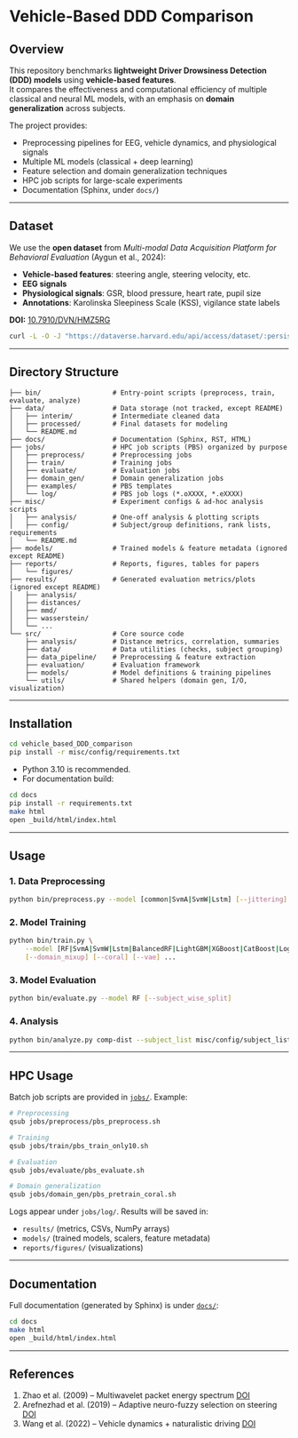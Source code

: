 # Vehicle-Based DDD Comparison

## Overview
This repository benchmarks **lightweight Driver Drowsiness Detection (DDD) models** using **vehicle-based features**.  
It compares the effectiveness and computational efficiency of multiple classical and neural ML models, with an emphasis on **domain generalization** across subjects.

The project provides:
- Preprocessing pipelines for EEG, vehicle dynamics, and physiological signals  
- Multiple ML models (classical + deep learning)  
- Feature selection and domain generalization techniques  
- HPC job scripts for large-scale experiments  
- Documentation (Sphinx, under `docs/`)  

---

## Dataset
We use the **open dataset** from *Multi-modal Data Acquisition Platform for Behavioral Evaluation* (Aygun et al., 2024):

- **Vehicle-based features**: steering angle, steering velocity, etc.  
- **EEG signals**  
- **Physiological signals**: GSR, blood pressure, heart rate, pupil size  
- **Annotations**: Karolinska Sleepiness Scale (KSS), vigilance state labels  

**DOI:** [10.7910/DVN/HMZ5RG](https://doi.org/10.7910/DVN/HMZ5RG)

```sh
curl -L -O -J "https://dataverse.harvard.edu/api/access/dataset/:persistentId/?persistentId=doi:10.7910/DVN/HMZ5RG"
```

---

## Directory Structure

```
├── bin/                  # Entry-point scripts (preprocess, train, evaluate, analyze)
├── data/                 # Data storage (not tracked, except README)
│   ├── interim/          # Intermediate cleaned data
│   ├── processed/        # Final datasets for modeling
│   └── README.md
├── docs/                 # Documentation (Sphinx, RST, HTML)
├── jobs/                 # HPC job scripts (PBS) organized by purpose
│   ├── preprocess/       # Preprocessing jobs
│   ├── train/            # Training jobs
│   ├── evaluate/         # Evaluation jobs
│   ├── domain_gen/       # Domain generalization jobs
│   ├── examples/         # PBS templates
│   └── log/              # PBS job logs (*.oXXXX, *.eXXXX)
├── misc/                 # Experiment configs & ad-hoc analysis scripts
│   ├── analysis/         # One-off analysis & plotting scripts
│   ├── config/           # Subject/group definitions, rank lists, requirements
│   └── README.md
├── models/               # Trained models & feature metadata (ignored except README)
├── reports/              # Reports, figures, tables for papers
│   └── figures/
├── results/              # Generated evaluation metrics/plots (ignored except README)
│   ├── analysis/
│   ├── distances/
│   ├── mmd/
│   ├── wasserstein/
│   └── ...
└── src/                  # Core source code
    ├── analysis/         # Distance metrics, correlation, summaries
    ├── data/             # Data utilities (checks, subject grouping)
    ├── data_pipeline/    # Preprocessing & feature extraction
    ├── evaluation/       # Evaluation framework
    ├── models/           # Model definitions & training pipelines
    └── utils/            # Shared helpers (domain gen, I/O, visualization)
```

---

## Installation

```bash
cd vehicle_based_DDD_comparison
pip install -r misc/config/requirements.txt
```

* Python 3.10 is recommended.
* For documentation build:

```bash
cd docs
pip install -r requirements.txt
make html
open _build/html/index.html
```

---

## Usage

### 1. Data Preprocessing

```bash
python bin/preprocess.py --model [common|SvmA|SvmW|Lstm] [--jittering]
```

### 2. Model Training

```bash
python bin/train.py \
    --model [RF|SvmA|SvmW|Lstm|BalancedRF|LightGBM|XGBoost|CatBoost|LogisticRegression|SVM|DecisionTree|AdaBoost|GradientBoosting|KNN|MLP] \
    [--domain_mixup] [--coral] [--vae] ...
```

### 3. Model Evaluation

```bash
python bin/evaluate.py --model RF [--subject_wise_split]
```

### 4. Analysis

```bash
python bin/analyze.py comp-dist --subject_list misc/config/subject_list.txt ...
```

---

## HPC Usage

Batch job scripts are provided in [`jobs/`](jobs/). Example:

```bash
# Preprocessing
qsub jobs/preprocess/pbs_preprocess.sh

# Training
qsub jobs/train/pbs_train_only10.sh

# Evaluation
qsub jobs/evaluate/pbs_evaluate.sh

# Domain generalization
qsub jobs/domain_gen/pbs_pretrain_coral.sh
```

Logs appear under `jobs/log/`.
Results will be saved in:

* `results/` (metrics, CSVs, NumPy arrays)
* `models/` (trained models, scalers, feature metadata)
* `reports/figures/` (visualizations)

---

## Documentation

Full documentation (generated by Sphinx) is under [`docs/`](docs/):

```bash
cd docs
make html
open _build/html/index.html
```

---

## References

1. Zhao et al. (2009) – Multiwavelet packet energy spectrum [DOI](http://dx.doi.org/10.1109/CISP.2009.5301253)
2. Arefnezhad et al. (2019) – Adaptive neuro-fuzzy selection on steering [DOI](https://doi.org/10.3390/s19040943)
3. Wang et al. (2022) – Vehicle dynamics + naturalistic driving [DOI](http://dx.doi.org/10.1016/j.trc.2022.103561)

